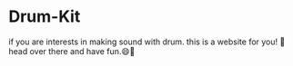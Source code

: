 # Drum-Kit
if you are interests in making sound with drum. this is a website for you! 🥁
head over there and have fun.😄🎉
